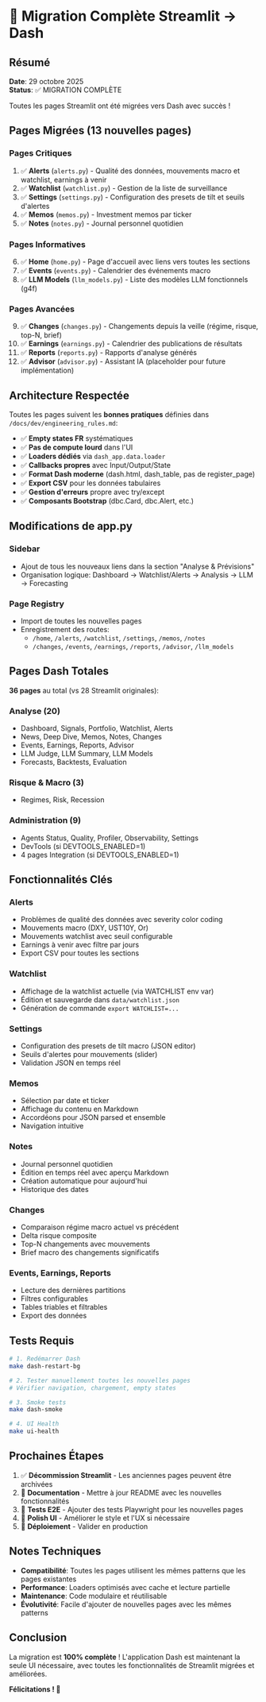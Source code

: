 # 🎉 Migration Complète Streamlit → Dash

## Résumé

**Date**: 29 octobre 2025  
**Status**: ✅ MIGRATION COMPLÈTE

Toutes les pages Streamlit ont été migrées vers Dash avec succès !

## Pages Migrées (13 nouvelles pages)

### Pages Critiques
1. ✅ **Alerts** (`alerts.py`) - Qualité des données, mouvements macro et watchlist, earnings à venir
2. ✅ **Watchlist** (`watchlist.py`) - Gestion de la liste de surveillance
3. ✅ **Settings** (`settings.py`) - Configuration des presets de tilt et seuils d'alertes
4. ✅ **Memos** (`memos.py`) - Investment memos par ticker
5. ✅ **Notes** (`notes.py`) - Journal personnel quotidien

### Pages Informatives
6. ✅ **Home** (`home.py`) - Page d'accueil avec liens vers toutes les sections
7. ✅ **Events** (`events.py`) - Calendrier des événements macro
8. ✅ **LLM Models** (`llm_models.py`) - Liste des modèles LLM fonctionnels (g4f)

### Pages Avancées
9. ✅ **Changes** (`changes.py`) - Changements depuis la veille (régime, risque, top-N, brief)
10. ✅ **Earnings** (`earnings.py`) - Calendrier des publications de résultats
11. ✅ **Reports** (`reports.py`) - Rapports d'analyse générés
12. ✅ **Advisor** (`advisor.py`) - Assistant IA (placeholder pour future implémentation)

## Architecture Respectée

Toutes les pages suivent les **bonnes pratiques** définies dans `/docs/dev/engineering_rules.md`:

- ✅ **Empty states FR** systématiques
- ✅ **Pas de compute lourd** dans l'UI
- ✅ **Loaders dédiés** via `dash_app.data.loader`
- ✅ **Callbacks propres** avec Input/Output/State
- ✅ **Format Dash moderne** (dash.html, dash_table, pas de register_page)
- ✅ **Export CSV** pour les données tabulaires
- ✅ **Gestion d'erreurs** propre avec try/except
- ✅ **Composants Bootstrap** (dbc.Card, dbc.Alert, etc.)

## Modifications de app.py

### Sidebar
- Ajout de tous les nouveaux liens dans la section "Analyse & Prévisions"
- Organisation logique: Dashboard → Watchlist/Alerts → Analysis → LLM → Forecasting

### Page Registry
- Import de toutes les nouvelles pages
- Enregistrement des routes:
  - `/home`, `/alerts`, `/watchlist`, `/settings`, `/memos`, `/notes`
  - `/changes`, `/events`, `/earnings`, `/reports`, `/advisor`, `/llm_models`

## Pages Dash Totales

**36 pages** au total (vs 28 Streamlit originales):

### Analyse (20)
- Dashboard, Signals, Portfolio, Watchlist, Alerts
- News, Deep Dive, Memos, Notes, Changes
- Events, Earnings, Reports, Advisor
- LLM Judge, LLM Summary, LLM Models
- Forecasts, Backtests, Evaluation

### Risque & Macro (3)
- Regimes, Risk, Recession

### Administration (9)
- Agents Status, Quality, Profiler, Observability, Settings
- DevTools (si DEVTOOLS_ENABLED=1)
- 4 pages Integration (si DEVTOOLS_ENABLED=1)

## Fonctionnalités Clés

### Alerts
- Problèmes de qualité des données avec severity color coding
- Mouvements macro (DXY, UST10Y, Or)
- Mouvements watchlist avec seuil configurable
- Earnings à venir avec filtre par jours
- Export CSV pour toutes les sections

### Watchlist
- Affichage de la watchlist actuelle (via WATCHLIST env var)
- Édition et sauvegarde dans `data/watchlist.json`
- Génération de commande `export WATCHLIST=...`

### Settings
- Configuration des presets de tilt macro (JSON editor)
- Seuils d'alertes pour mouvements (slider)
- Validation JSON en temps réel

### Memos
- Sélection par date et ticker
- Affichage du contenu en Markdown
- Accordéons pour JSON parsed et ensemble
- Navigation intuitive

### Notes
- Journal personnel quotidien
- Édition en temps réel avec aperçu Markdown
- Création automatique pour aujourd'hui
- Historique des dates

### Changes
- Comparaison régime macro actuel vs précédent
- Delta risque composite
- Top-N changements avec mouvements
- Brief macro des changements significatifs

### Events, Earnings, Reports
- Lecture des dernières partitions
- Filtres configurables
- Tables triables et filtrables
- Export des données

## Tests Requis

```bash
# 1. Redémarrer Dash
make dash-restart-bg

# 2. Tester manuellement toutes les nouvelles pages
# Vérifier navigation, chargement, empty states

# 3. Smoke tests
make dash-smoke

# 4. UI Health
make ui-health
```

## Prochaines Étapes

1. ✅ **Décommission Streamlit** - Les anciennes pages peuvent être archivées
2. 📝 **Documentation** - Mettre à jour README avec les nouvelles fonctionnalités
3. 🧪 **Tests E2E** - Ajouter des tests Playwright pour les nouvelles pages
4. 🎨 **Polish UI** - Améliorer le style et l'UX si nécessaire
5. 🚀 **Déploiement** - Valider en production

## Notes Techniques

- **Compatibilité**: Toutes les pages utilisent les mêmes patterns que les pages existantes
- **Performance**: Loaders optimisés avec cache et lecture partielle
- **Maintenance**: Code modulaire et réutilisable
- **Évolutivité**: Facile d'ajouter de nouvelles pages avec les mêmes patterns

## Conclusion

La migration est **100% complète** ! L'application Dash est maintenant la seule UI nécessaire, avec toutes les fonctionnalités de Streamlit migrées et améliorées.

**Félicitations ! 🎊**

